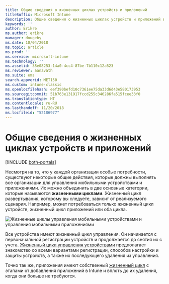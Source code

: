```yaml
---
title: Общие сведения о жизненных циклах устройств и приложений
titleSuffix: Microsoft Intune
description: Общие сведения о жизненных циклах устройств и приложений в Microsoft Intune.
keywords: ''
author: Erikre
ms.author: erikre
manager: dougeby
ms.date: 10/04/2018
ms.topic: article
ms.prod: ''
ms.service: microsoft-intune
ms.technology: ''
ms.assetid: 38e08253-14a0-4cc4-87be-7b110c12a523
ms.reviewer: aanavath
ms.suite: ems
search.appverid: MET150
ms.custom: intune-classic
ms.openlocfilehash: eef390befd10c7361ee75da33d6d43e580173953
ms.sourcegitcommit: 51b763e131917fccd255c346286fa515fcee33f0
ms.translationtype: HT
ms.contentlocale: ru-RU
ms.lasthandoff: 11/20/2018
ms.locfileid: "52186977"
---
```

# <a name="overview-of-device-and-app-lifecycles"></a>Общие сведения о жизненных циклах устройств и приложений

[!INCLUDE [both-portals](./includes/note-for-both-portals.md)]

Несмотря на то, что у каждой организации особые потребности, существуют некоторые общие действия, которые должны выполнять все организации для управления мобильными устройствами и приложениями. Их можно объединить в две основные категории, которые называются **жизненными циклами**. Жизненный цикл развертывания, которому вы следуете, зависит от реализуемого сценария. Например, может потребоваться только жизненный цикл устройств, жизненный цикл приложений или оба цикла.

![Жизненные циклы управления мобильными устройствами и управления мобильными приложениями](./media/device-app-lifecycle.png)

Все устройства имеют жизненный цикл управления. Он начинается с первоначальной регистрации устройств и продолжается до снятия их с учета. [Жизненный цикл управления устройствами](device-lifecycle.md) предполагает знакомство со всеми вариантами регистрации, способов настройки и защиты устройств, а также их последующего удаления из управления.

Точно так же, приложения имеют собственный [жизненный цикл](app-lifecycle.md) с этапами от добавления приложений в Intune и вплоть до их удаления, когда они больше не требуются.
